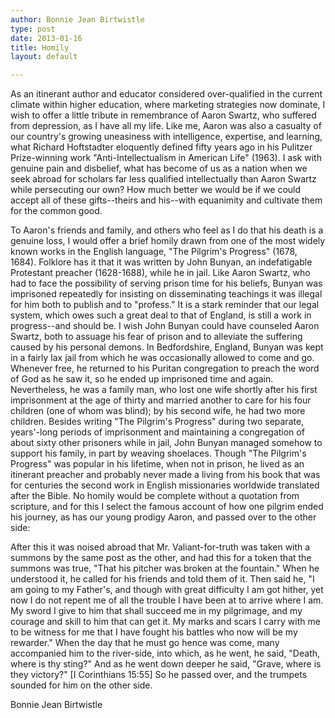 ```yaml
---
author: Bonnie Jean Birtwistle
type: post
date: 2013-01-16
title: Homily
layout: default

---
```


As an itinerant author and educator considered over-qualified in the current climate within higher education, where marketing strategies now dominate, I wish to offer a little tribute in remembrance of Aaron Swartz, who suffered from depression, as I have all my life.  Like me, Aaron was also a casualty of our country's growing uneasiness with intelligence, expertise, and learning, what Richard Hoftstadter eloquently defined fifty years ago in his Pulitzer Prize-winning work "Anti-Intellectualism in American Life" (1963). I ask with genuine pain and disbelief, what has become of us as a nation when we seek abroad for scholars far less qualified intellectually than Aaron Swartz while persecuting our own? How much better we would be if we could accept all of these gifts--theirs and his--with equanimity and cultivate them for the common good.

To Aaron's friends and family, and others who feel as I do that his death is a genuine loss, I would offer a brief homily drawn from one of the most widely known works in the English language, "The Pilgrim's Progress" (1678, 1684). Folklore has it that it was written by John Bunyan, an indefatigable Protestant preacher (1628-1688), while he in jail. Like Aaron Swartz, who had to face the possibility of serving prison time for his beliefs, Bunyan was imprisoned repeatedly for insisting on disseminating teachings it was illegal for him both to publish and to "profess." It is a stark reminder that our legal system, which owes such a great deal to that of England, is still a work in progress--and should be. I wish John Bunyan could have counseled Aaron Swartz, both to assuage his fear of prison and to alleviate the suffering caused by his personal demons. In Bedfordshire, England, Bunyan was kept in a fairly lax jail from which he was occasionally allowed to come and go. Whenever free, he returned to his Puritan congregation to preach the word of God as he saw it, so he ended up imprisoned time and again. Nevertheless, he was a family man, who lost one wife shortly after his first imprisonment at the age of thirty and married another to care for his four children (one of whom was blind); by his second wife, he had two more children. Besides writing "The Pilgrim's Progress" during two separate, years'-long periods of imprisonment and maintaining a congregation of about sixty other prisoners while in jail, John Bunyan managed somehow to support his family, in part by weaving shoelaces. Though "The Pilgrim's Progress" was popular in his lifetime, when not in prison, he lived as an itinerant preacher and probably never made a living from his book that was for centuries the second work in English missionaries worldwide translated after the Bible. No homily would be complete without a quotation from scripture, and for this I select the famous account of how one pilgrim ended his journey, as has our young prodigy Aaron, and passed over to the other side:

After this it was noised abroad that Mr. Valiant-for-truth was taken with a summons by the same post as the other, and had this for a token that the summons was true, "That his pitcher was broken at the fountain." When he understood it, he called for his friends and told them of it. Then said he, "I am going to my Father's, and though with great difficulty I am got hither, yet now I do not repent me of all the trouble I have been at to arrive where I am. My sword I give to him that shall succeed me in my pilgrimage, and my courage and skill to him that can get it. My marks and scars I carry with me to be witness for me that I have fought his battles who now will be my rewarder." When the day that he must go hence was come, many accompanied him to the river-side, into which, as he went, he said, "Death, where is thy sting?" And as he went down deeper he said, "Grave, where is they victory?" [I Corinthians 15:55] So he passed over, and the trumpets sounded for him on the other side.



Bonnie Jean Birtwistle